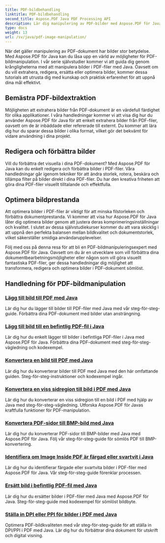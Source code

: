 ```yaml
---
title: PDF-bildbehandling
linktitle: PDF-bildbehandling
second_title: Aspose.PDF Java PDF Processing API
description: Lär dig manipulering av PDF-bilder med Aspose.PDF för Java. Transformera, redigera och optimera bilder i dina PDF-dokument utan ansträngning.
type: docs
weight: 13
url: /sv/java/pdf-image-manipulation/
---
```


När det gäller manipulering av PDF-dokument har bilder stor betydelse. Med Aspose.PDF för Java kan du låsa upp en värld av möjligheter för PDF-bildmanipulation. I vår serie självstudier kommer vi att guida dig genom krångligheterna med att manipulera bilder i PDF-filer med Java. Oavsett om du vill extrahera, redigera, ersätta eller optimera bilder, kommer dessa tutorials att utrusta dig med kunskap och praktisk erfarenhet för att uppnå dina mål effektivt.

## Bemästra PDF-bildextraktion

Möjligheten att extrahera bilder från PDF-dokument är en värdefull färdighet för olika applikationer. I våra handledningar kommer vi att visa dig hur du använder Aspose.PDF för Java för att enkelt extrahera bilder från PDF-filer, oavsett om de är inbäddade eller refererade till externt. Du kommer att lära dig hur du sparar dessa bilder i olika format, vilket gör det bekvämt för vidare användning i dina projekt.

## Redigera och förbättra bilder

Vill du förbättra det visuella i dina PDF-dokument? Med Aspose.PDF för Java kan du enkelt redigera och förbättra bilder i PDF-filer. Våra handledningar går igenom tekniker för att ändra storlek, rotera, beskära och tillämpa filter på bilder direkt i dina PDF-filer. Du har den kreativa friheten att göra dina PDF-filer visuellt tilltalande och effektfulla.

## Optimera bildprestanda

Att optimera bilder i PDF-filer är viktigt för att minska filstorleken och förbättra dokumentprestanda. Vi kommer att visa hur Aspose.PDF för Java låter dig optimera bilder genom att justera deras komprimeringsinställningar och kvalitet. I slutet av dessa självstudiekurser kommer du att vara skicklig i att uppnå den perfekta balansen mellan bildkvalitet och dokumentstorlek, vilket säkerställer smidiga användarupplevelser.

Följ med oss på denna resa för att bli en PDF-bildmanipuleringsexpert med Aspose.PDF för Java. Oavsett om du är en utvecklare som vill förbättra dina dokumentbearbetningsmöjligheter eller någon som vill göra visuellt fantastiska PDF-filer, ger dessa handledningar dig möjlighet att transformera, redigera och optimera bilder i PDF-dokument sömlöst.

## Handledning för PDF-bildmanipulation
### [Lägg till bild till PDF med Java](./add-image-to-pdf-using-java/)
Lär dig hur du lägger till bilder till PDF-filer med Java med vår steg-för-steg-guide. Förbättra dina PDF-dokument med bilder utan ansträngning.
### [Lägg till bild till en befintlig PDF-fil i Java](./add-image-to-an-existing-pdf-file-in-java/)
Lär dig hur du enkelt lägger till bilder i befintliga PDF-filer i Java med Aspose.PDF för Java. Förbättra dina PDF-dokument med steg-för-steg-vägledning och kodexempel.
### [Konvertera en bild till PDF med Java](./convert-an-image-to-pdf-using-java/)
Lär dig hur du konverterar bilder till PDF med Java med den här omfattande guiden. Steg-för-steg-instruktioner och kodexempel ingår.
### [Konvertera en viss sidregion till bild i PDF med Java](./convert-particular-page-region-to-image-in-pdf-using-java/)
Lär dig hur du konverterar en viss sidregion till en bild i PDF med hjälp av Java med steg-för-steg-vägledning. Utforska Aspose.PDF för Javas kraftfulla funktioner för PDF-manipulation.
### [Konvertera PDF-sidor till BMP-bild med Java](./convert-pdf-pages-to-bmp-image-using-java/)
Lär dig hur du konverterar PDF-sidor till BMP-bilder med Java med Aspose.PDF för Java. Följ vår steg-för-steg-guide för sömlös PDF till BMP-konvertering.
### [Identifiera om Image Inside PDF är färgad eller svartvit i Java](./identify-if-image-inside-pdf-is-colored-or-black-and-white-in-java/)
Lär dig hur du identifierar färgade eller svartvita bilder i PDF-filer med Aspose.PDF för Java. Vår steg-för-steg-guide förenklar processen.
### [Ersätt bild i befintlig PDF-fil med Java](./replace-image-in-existing-pdf-file-using-java/)
Lär dig hur du ersätter bilder i PDF-filer med Java med Aspose.PDF för Java. Steg-för-steg-guide med kodexempel för sömlöst bildbyte.
### [Ställa in DPI eller PPI för bilder i PDF med Java](./setting-dpi-or-ppi-of-images-in-pdf-using-java/)
Optimera PDF-bildkvaliteten med vår steg-för-steg-guide för att ställa in DPI/PPI i PDF med Java. Lär dig hur du förbättrar dina dokument för utskrift och digital visning.